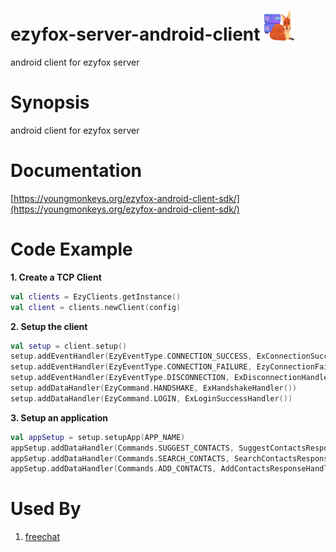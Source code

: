 # ezyfox-server-android-client <img src="https://github.com/youngmonkeys/ezyfox-server/blob/master/logo.png" width="48" height="48" />
android client for ezyfox server

# Synopsis

android client for ezyfox server

# Documentation
[https://youngmonkeys.org/ezyfox-android-client-sdk/](https://youngmonkeys.org/ezyfox-android-client-sdk/)

# Code Example

**1. Create a TCP Client**

```kotlin
val clients = EzyClients.getInstance()
val client = clients.newClient(config)
```

**2. Setup the client**

```kotlin
val setup = client.setup()
setup.addEventHandler(EzyEventType.CONNECTION_SUCCESS, ExConnectionSuccessHandler())
setup.addEventHandler(EzyEventType.CONNECTION_FAILURE, EzyConnectionFailureHandler())
setup.addEventHandler(EzyEventType.DISCONNECTION, ExDisconnectionHandler())
setup.addDataHandler(EzyCommand.HANDSHAKE, ExHandshakeHandler())
setup.addDataHandler(EzyCommand.LOGIN, ExLoginSuccessHandler())
```

**3. Setup an application**

```kotlin
val appSetup = setup.setupApp(APP_NAME)
appSetup.addDataHandler(Commands.SUGGEST_CONTACTS, SuggestContactsResponseHandler())
appSetup.addDataHandler(Commands.SEARCH_CONTACTS, SearchContactsResponseHandler())
appSetup.addDataHandler(Commands.ADD_CONTACTS, AddContactsResponseHandler())
```
# Used By
1. [freechat](https://youngmonkeys.org/asset/freechat/)